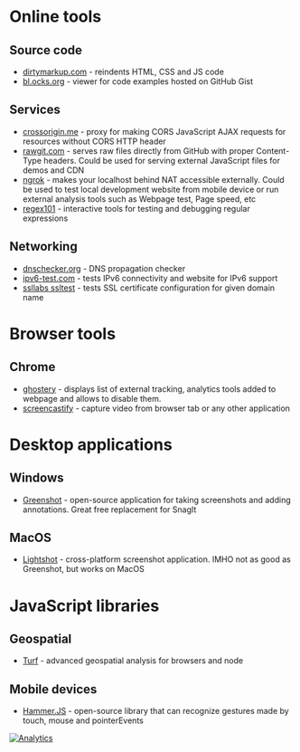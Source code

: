 
# Online tools

## Source code

* [dirtymarkup.com](http://www.dirtymarkup.com/) - reindents HTML, CSS and JS code
* [bl.ocks.org](http://bl.ocks.org/) - viewer for code examples hosted on GitHub Gist

## Services

* [crossorigin.me](http://crossorigin.me) - proxy for making CORS JavaScript AJAX requests for resources without CORS HTTP header
* [rawgit.com](https://rawgit.com/) - serves raw files directly from GitHub with proper Content-Type headers. Could be used for serving external JavaScript files for demos and CDN
* [ngrok](https://ngrok.com/) - makes your localhost behind NAT accessible externally. Could be used to test local development website from mobile device or run external analysis tools such as Webpage test, Page speed, etc
* [regex101](https://regex101.com/) - interactive tools for testing and debugging regular expressions

## Networking 

* [dnschecker.org](https://dnschecker.org) - DNS propagation checker
* [ipv6-test.com](http://ipv6-test.com/) - tests IPv6 connectivity and website for IPv6 support
* [ssllabs ssltest](https://www.ssllabs.com/ssltest/index.html) - tests SSL certificate configuration for given domain name

# Browser tools

## Chrome

* [ghostery](https://chrome.google.com/webstore/detail/ghostery/mlomiejdfkolichcflejclcbmpeaniij?hl=en) - displays list of external tracking, analytics tools added to webpage and allows to disable them.  
* [screencastify](https://chrome.google.com/webstore/detail/screencastify-screen-vide/mmeijimgabbpbgpdklnllpncmdofkcpn?hl=en) - capture video from browser tab or any other application

# Desktop applications

## Windows

* [Greenshot](http://getgreenshot.org/) - open-source application for taking screenshots and adding annotations. Great free replacement for SnagIt

## MacOS

* [Lightshot](https://app.prntscr.com/en/index.html) - cross-platform screenshot application. IMHO not as good as Greenshot, but works on MacOS
 

# JavaScript libraries

## Geospatial

* [Turf](http://turfjs.org/) - advanced geospatial analysis for browsers and node

## Mobile devices

* [Hammer.JS](http://hammerjs.github.io/) -  open-source library that can recognize gestures made by touch, mouse and pointerEvents


[![Analytics](https://ga-beacon.appspot.com/UA-1286259-12/geolinks/README)](https://github.com/igrigorik/ga-beacon)


